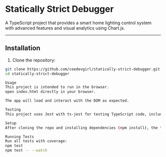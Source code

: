 # Statically Strict Debugger

A TypeScript project that provides a smart home lighting control system with advanced features and visual analytics using Chart.js.

---

## Installation

1. Clone the repository:

```bash
git clone https://github.com/ceedevgirl/statically-strict-debugger.git
cd statically-strict-debugger

Usage
This project is intended to run in the browser.
open index.html directly in your browser.

The app will load and interact with the DOM as expected.

Testing
This project uses Jest with ts-jest for testing TypeScript code, including DOM manipulations and Chart.js integration.

Setup
After cloning the repo and installing dependencies (npm install), the testing environment is ready.

Running Tests
Run all tests with coverage:
npm test
npm test -- --watch
